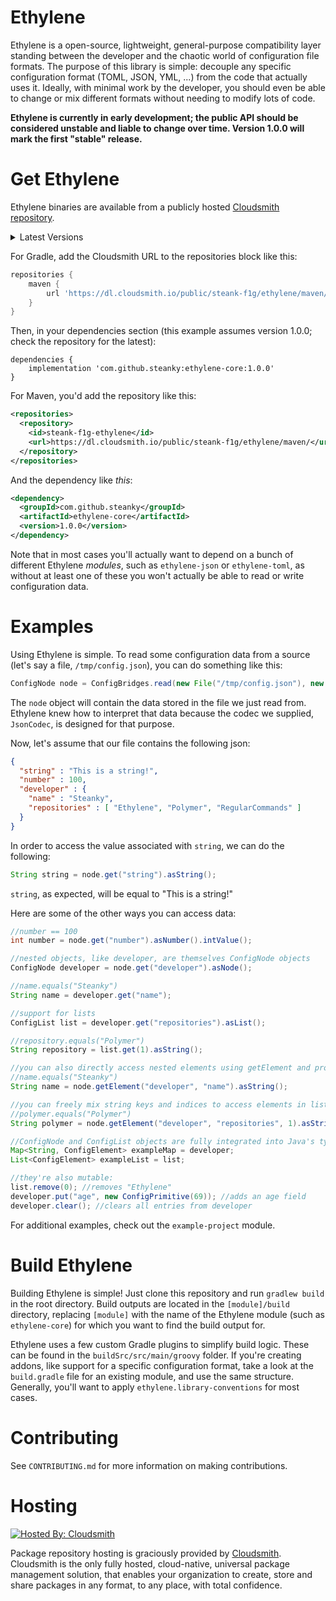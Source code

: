 # Ethylene

Ethylene is a open-source, lightweight, general-purpose compatibility layer standing between the developer and the chaotic world of configuration file formats. The purpose of this library is simple: decouple any specific configuration format (TOML, JSON, YML, ...) from the code that actually uses it. Ideally, with minimal work by the developer, you should even be able to change or mix different formats without needing to modify lots of code. 

**Ethylene is currently in early development; the public API should be considered unstable and liable to change over time. Version 1.0.0 will mark the first "stable" release.**

# Get Ethylene

Ethylene binaries are available from a publicly hosted [Cloudsmith repository](https://cloudsmith.io/~steank-f1g/repos/ethylene/packages/).

<details>
  <summary>Latest Versions</summary>
  <ul>
    <li>
      <b>
        ethylene-core <br/> <a href="https://cloudsmith.io/~steank-f1g/repos/ethylene/packages/detail/maven/ethylene-core/latest/a=noarch;xg=com.github.steanky/"><img src="https://api-prd.cloudsmith.io/v1/badges/version/steank-f1g/ethylene/maven/ethylene-core/latest/a=noarch;xg=com.github.steanky/?render=true&show_latest=true" alt="Latest version of 'ethylene-core' @ Cloudsmith" /></a>
      </b>
    </li>
    <li>
      <b>
        ethylene-json <br/> <a href="https://cloudsmith.io/~steank-f1g/repos/ethylene/packages/detail/maven/ethylene-json/latest/a=noarch;xg=com.github.steanky/"><img src="https://api-prd.cloudsmith.io/v1/badges/version/steank-f1g/ethylene/maven/ethylene-json/latest/a=noarch;xg=com.github.steanky/?render=true&show_latest=true" alt="Latest version of 'ethylene-json' @ Cloudsmith" /></a>
      </b>
    </li>
    <li>
      <b>
        ethylene-toml <br/> <a href="https://cloudsmith.io/~steank-f1g/repos/ethylene/packages/detail/maven/ethylene-toml/latest/a=noarch;xg=com.github.steanky/"><img src="https://api-prd.cloudsmith.io/v1/badges/version/steank-f1g/ethylene/maven/ethylene-toml/latest/a=noarch;xg=com.github.steanky/?render=true&show_latest=true" alt="Latest version of 'ethylene-toml' @ Cloudsmith" /></a>
      </b>
    </li>
    <li>
      <b>
        ethylene-hjson <br/> <a href="https://cloudsmith.io/~steank-f1g/repos/ethylene/packages/detail/maven/ethylene-hjson/latest/a=noarch;xg=com.github.steanky/"><img src="https://api-prd.cloudsmith.io/v1/badges/version/steank-f1g/ethylene/maven/ethylene-hjson/latest/a=noarch;xg=com.github.steanky/?render=true&show_latest=true" alt="Latest version of 'ethylene-hjson' @ Cloudsmith" /></a>
      </b>
    </li>
    <li>
      <b>
        ethylene-yaml <br/> <a href="https://cloudsmith.io/~steank-f1g/repos/ethylene/packages/detail/maven/ethylene-yaml/latest/a=noarch;xg=com.github.steanky/"><img src="https://api-prd.cloudsmith.io/v1/badges/version/steank-f1g/ethylene/maven/ethylene-yaml/latest/a=noarch;xg=com.github.steanky/?render=true&show_latest=true" alt="Latest version of 'ethylene-yaml' @ Cloudsmith" /></a>
      </b>
    </li>
  </ul>
</details>

For Gradle, add the Cloudsmith URL to the repositories block like this:

```groovy
repositories {
    maven {
        url 'https://dl.cloudsmith.io/public/steank-f1g/ethylene/maven/'
    }
}
```

Then, in your dependencies section (this example assumes version 1.0.0; check the repository for the latest):

```
dependencies {
    implementation 'com.github.steanky:ethylene-core:1.0.0'
}
```

For Maven, you'd add the repository like this:
```xml
<repositories>
  <repository>
    <id>steank-f1g-ethylene</id>
    <url>https://dl.cloudsmith.io/public/steank-f1g/ethylene/maven/</url>
  </repository>
</repositories>
```

And the dependency like _this_:
```xml
<dependency>
  <groupId>com.github.steanky</groupId>
  <artifactId>ethylene-core</artifactId>
  <version>1.0.0</version>
</dependency>
```

Note that in most cases you'll actually want to depend on a bunch of different Ethylene _modules_, such as `ethylene-json` or `ethylene-toml`, as without at least one of these you won't actually be able to read or write configuration data.

# Examples

Using Ethylene is simple. To read some configuration data from a source (let's say a file, `/tmp/config.json`), you can do something like this:

```java
ConfigNode node = ConfigBridges.read(new File("/tmp/config.json"), new JsonCodec()).asNode();
```

The `node` object will contain the data stored in the file we just read from. Ethylene knew how to interpret that data because the codec we supplied, `JsonCodec`, is designed for that purpose.

Now, let's assume that our file contains the following json:

```json
{
  "string" : "This is a string!",
  "number" : 100,
  "developer" : {
    "name" : "Steanky",
    "repositories" : [ "Ethylene", "Polymer", "RegularCommands" ]
  }
}
```

In order to access the value associated with `string`, we can do the following:

```java
String string = node.get("string").asString();
```

`string`, as expected, will be equal to "This is a string!"

Here are some of the other ways you can access data:

```java
//number == 100
int number = node.get("number").asNumber().intValue();

//nested objects, like developer, are themselves ConfigNode objects
ConfigNode developer = node.get("developer").asNode();

//name.equals("Steanky")
String name = developer.get("name");

//support for lists
ConfigList list = developer.get("repositories").asList();

//repository.equals("Polymer")
String repository = list.get(1).asString();

//you can also directly access nested elements using getElement and providing a "path array" representing member names:
//name.equals("Steanky")
String name = node.getElement("developer", "name").asString();

//you can freely mix string keys and indices to access elements in lists using a path array:
//polymer.equals("Polymer")
String polymer = node.getElement("developer", "repositories", 1).asString();

//ConfigNode and ConfigList objects are fully integrated into Java's type system. they implement Map<String, ConfigElement> and List<ConfigElement>, respectively:
Map<String, ConfigElement> exampleMap = developer;
List<ConfigElement> exampleList = list;

//they're also mutable:
list.remove(0); //removes "Ethylene"
developer.put("age", new ConfigPrimitive(69)); //adds an age field
developer.clear(); //clears all entries from developer
```

For additional examples, check out the `example-project` module.

# Build Ethylene

Building Ethylene is simple! Just clone this repository and run `gradlew build` in the root directory. Build outputs are located in the `[module]/build` directory, replacing `[module]` with the name of the Ethylene module (such as `ethylene-core`) for which you want to find the build output for.

Ethylene uses a few custom Gradle plugins to simplify build logic. These can be found in the `buildSrc/src/main/groovy` folder. If you're creating addons, like support for a specific configuration format, take a look at the `build.gradle` file for an existing module, and use the same structure. Generally, you'll want to apply `ethylene.library-conventions` for most cases.

# Contributing

See `CONTRIBUTING.md` for more information on making contributions.

# Hosting

[![Hosted By: Cloudsmith](https://img.shields.io/badge/OSS%20hosting%20by-cloudsmith-blue?logo=cloudsmith&style=for-the-badge)](https://cloudsmith.com)

Package repository hosting is graciously provided by  [Cloudsmith](https://cloudsmith.com). 
Cloudsmith is the only fully hosted, cloud-native, universal package management solution, that enables your organization to create, store and share packages in any format, to any place, with total confidence.
